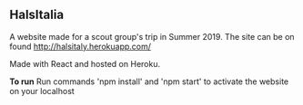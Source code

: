 ## HalsItalia
A website made for a scout group's trip in Summer 2019.
The site can be on found http://halsitaly.herokuapp.com/

Made with React and hosted on Heroku.

**To run**
Run commands 'npm install' and 'npm start' to activate the website on your localhost
